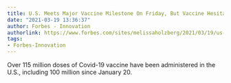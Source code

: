 ```yaml
---
title: U.S. Meets Major Vaccine Milestone On Friday, But Vaccine Hesitancy Is High
date: "2021-03-19 13:36:37"
author: Forbes - Innovation
authorlink: https://www.forbes.com/sites/melissaholzberg/2021/03/19/us-meets-major-vaccine-milestone-on-friday-but-vaccine-hesitancy-is-high/
tags:
- Forbes-Innovation
---
```

Over 115 million doses of Covid-19 vaccine have been administered in the U.S., including 100 million since January 20.